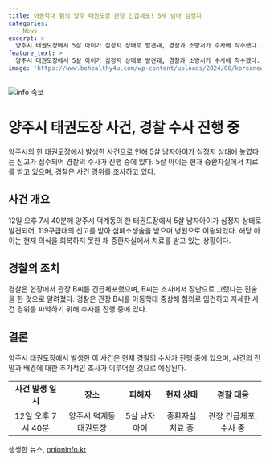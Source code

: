 ```yaml
---
title: 아동학대 혐의 양주 태권도장 관장 긴급체포! 5세 남아 심정지
categories:
  - News
excerpt: >
  양주시 태권도장에서 5살 아이가 심정지 상태로 발견돼, 경찰과 소방서가 수사에 착수했다. 아이는 현재 중환자실에서 치료를 받고 있으며, 관장은 경찰 조사를 받고 있다. 사건 경위는 계속 조사 중이며, 관장은 아동학대 중상해 혐의로 입건됐다.
feature_text: >
  양주시 태권도장에서 5살 아이가 심정지 상태로 발견돼, 경찰과 소방서가 수사에 착수했다. 아이는 현재 중환자실에서 치료를 받고 있으며, 관장은 경찰 조사를 받고 있다. 사건 경위는 계속 조사 중이며, 관장은 아동학대 중상해 혐의로 입건됐다.
image: 'https://www.behealthy4u.com/wp-content/uploads/2024/06/koreanews.jpg'
---
```


<p><img src="https://www.behealthy4u.com/wp-content/uploads/2024/06/koreanews.jpg" alt="info 속보" /></p>

<h1 data-ke-size="size26">양주시 태권도장 사건, 경찰 수사 진행 중</h1>

<p data-ke-size="size16">양주시의 한 태권도장에서 발생한 사건으로 인해 5살 남자아이가 심정지 상태에 놓였다는 신고가 접수되어 경찰의 수사가 진행 중에 있다. 5살 아이는 현재 중환자실에서 치료를 받고 있으며, 경찰은 사건 경위를 조사하고 있다.</p>

<h2 data-ke-size="size24">사건 개요</h2>

<p data-ke-size="size16">12일 오후 7시 40분께 양주시 덕계동의 한 태권도장에서 5살 남자아이가 심정지 상태로 발견되어, 119구급대의 신고를 받아 심폐소생술을 받으며 병원으로 이송되었다. 해당 아이는 현재 의식을 회복하지 못한 채 중환자실에서 치료를 받고 있는 상황이다.</p>

<h2 data-ke-size="size24">경찰의 조치</h2>

<p data-ke-size="size16">경찰은 현장에서 관장 B씨를 긴급체포했으며, B씨는 조사에서 장난으로 그랬다는 진술을 한 것으로 알려졌다. 경찰은 관장 B씨를 아동학대 중상해 혐의로 입건하고 자세한 사건 경위를 파악하기 위해 수사를 진행 중에 있다.</p>

<h2 data-ke-size="size24">결론</h2>

<p data-ke-size="size16">양주시 태권도장에서 발생한 이 사건은 현재 경찰의 수사가 진행 중에 있으며, 사건의 전말과 배경에 대한 추가적인 조사가 이루어질 것으로 예상된다.</p>

<table>
    <tbody>
        <tr>
            <td style="text-align: center; height: 17px;"><b>사건 발생 일시</b></td>
            <td style="text-align: center; height: 17px;"><b>장소</b></td>
            <td style="text-align: center; height: 17px;"><b>피해자</b></td>
            <td style="text-align: center; height: 17px;"><b>현재 상태</b></td>
            <td style="text-align: center; height: 17px;"><b>경찰 대응</b></td>
        </tr>
        <tr>
            <td style="text-align: center; height: 17px;">12일 오후 7시 40분</td>
            <td style="text-align: center; height: 17px;">양주시 덕계동 태권도장</td>
            <td style="text-align: center; height: 17px;">5살 남자아이</td>
            <td style="text-align: center; height: 17px;">중환자실 치료 중</td>
            <td style="text-align: center; height: 17px;">관장 긴급체포, 수사 중</td>
        </tr>
    </tbody>
</table>
생생한 뉴스, <a href="https://onioninfo.kr" rel="dofollow">onioninfo.kr</a>


